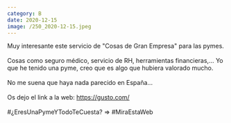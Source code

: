 ```yaml
--- 
category: B 
date: 2020-12-15 
image: /250_2020-12-15.jpeg 
--- 
```


Muy interesante este servicio de "Cosas de Gran Empresa" para las pymes. <br><br>Cosas como seguro médico, servicio de RH, herramientas financieras,... Yo que he tenido una pyme, creo que es algo que hubiera valorado mucho. <br><br>No me suena que haya nada parecido en España...<br><br>Os dejo el link a la web: https://gusto.com/<br><br>#¿EresUnaPymeYTodoTeCuesta? => #MiraEstaWeb
